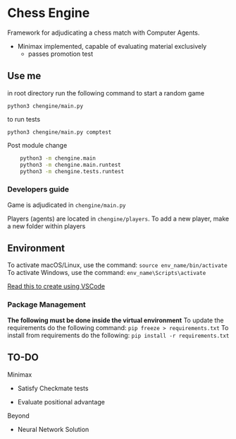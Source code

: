 # Chess Engine
Framework for adjudicating a chess match with Computer Agents. 

* Minimax implemented, capable of evaluating material exclusively
    * passes promotion test
    

## Use me

in root directory run the following command to start a random game
```
python3 chengine/main.py
```
    
to run tests
```
python3 chengine/main.py comptest
```

Post module change

```bash
    python3 -m chengine.main
    python3 -m chengine.main.runtest
    python3 -m chengine.tests.runtest
```

### Developers guide

Game is adjudicated in `chengine/main.py`

Players (agents) are located in `chengine/players`.
To add a new player, make a new folder within players

## Environment

To activate macOS/Linux, use the command: `source env_name/bin/activate`
To activate Windows, use the command: `env_name\Scripts\activate`

[Read this to create using VSCode](https://code.visualstudio.com/docs/python/environments)

### Package Management

**The following must be done inside the virtual environment**
To update the requirements do the following command: `pip freeze > requirements.txt`
To install from requirements do the following: `pip install -r requirements.txt`

## TO-DO

Minimax
* Satisfy Checkmate tests

* Evaluate positional advantage

Beyond

* Neural Network Solution
